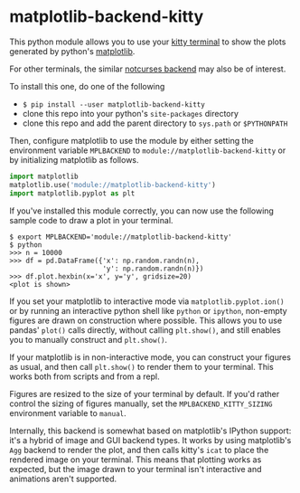 # matplotlib-backend-kitty

This python module allows you to use your
[kitty terminal](https://github.com/kovidgoyal/kitty)
to show the plots generated by python's
[matplotlib](https://github.com/matplotlib/matplotlib).

For other terminals, the similar [notcurses backend](https://github.com/jktr/matplotlib-backend-notcurses)
may also be of interest.

To install this one, do one of the following

 - `$ pip install --user matplotlib-backend-kitty`
 - clone this repo into your python's `site-packages` directory
 - clone this repo and add the parent directory to `sys.path` or `$PYTHONPATH`

Then, configure matplotlib to use the module by either setting the
environment variable `MPLBACKEND` to `module://matplotlib-backend-kitty`
or by initializing matplotlib as follows.

```python
import matplotlib
matplotlib.use('module://matplotlib-backend-kitty')
import matplotlib.pyplot as plt
```

If you've installed this module correctly, you can now use
the following sample code to draw a plot in your terminal.

```
$ export MPLBACKEND='module://matplotlib-backend-kitty'
$ python
>>> n = 10000
>>> df = pd.DataFrame({'x': np.random.randn(n),
                       'y': np.random.randn(n)})
>>> df.plot.hexbin(x='x', y='y', gridsize=20)
<plot is shown>
```

If you set your matplotlib to interactive mode via
`matplotlib.pyplot.ion()` or by running an interactive python
shell like `python` or `ipython`, non-empty figures are drawn on
construction where possible. This allows you to use pandas'
`plot()` calls directly, without calling `plt.show()`, and still
enables you to manually construct and `plt.show()`.

If your matplotlib is in non-interactive mode,
you can construct your figures as usual, and then call
`plt.show()` to render them to your terminal. This
works both from scripts and from a repl.

Figures are resized to the size of your terminal by default.
If you'd rather control the sizing of figures manually,
set the `MPLBACKEND_KITTY_SIZING` environment variable to `manual`.

Internally, this backend is somewhat based on matplotlib's
IPython support: it's a hybrid of image and GUI backend types.
It works by using matplotlib's `Agg` backend to render the
plot, and then calls kitty's `icat` to place the rendered
image on your terminal. This means that plotting works as
expected, but the image drawn to your terminal isn't
interactive and animations aren't supported.
